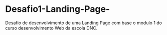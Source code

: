 # Desafio1-Landing-Page-
Desafio de desenvolvimento de uma Landing Page com base o modulo 1 do curso desenvolvimento Web da escola DNC. 

